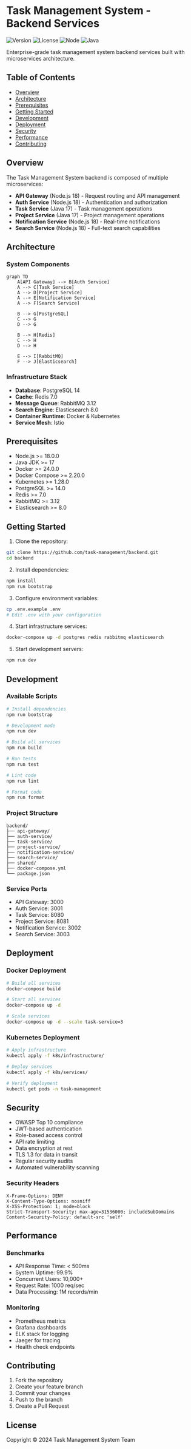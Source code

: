 # Task Management System - Backend Services

![Version](https://img.shields.io/badge/version-2.0.0-blue.svg)
![License](https://img.shields.io/badge/license-MIT-green.svg)
![Node](https://img.shields.io/badge/node-%3E%3D18.0.0-brightgreen.svg)
![Java](https://img.shields.io/badge/java-%3E%3D17-brightgreen.svg)

Enterprise-grade task management system backend services built with microservices architecture.

## Table of Contents

- [Overview](#overview)
- [Architecture](#architecture)
- [Prerequisites](#prerequisites)
- [Getting Started](#getting-started)
- [Development](#development)
- [Deployment](#deployment)
- [Security](#security)
- [Performance](#performance)
- [Contributing](#contributing)

## Overview

The Task Management System backend is composed of multiple microservices:

- **API Gateway** (Node.js 18) - Request routing and API management
- **Auth Service** (Node.js 18) - Authentication and authorization
- **Task Service** (Java 17) - Task management operations
- **Project Service** (Java 17) - Project management operations
- **Notification Service** (Node.js 18) - Real-time notifications
- **Search Service** (Node.js 18) - Full-text search capabilities

## Architecture

### System Components

```mermaid
graph TD
    A[API Gateway] --> B[Auth Service]
    A --> C[Task Service]
    A --> D[Project Service]
    A --> E[Notification Service]
    A --> F[Search Service]
    
    B --> G[PostgreSQL]
    C --> G
    D --> G
    
    B --> H[Redis]
    C --> H
    D --> H
    
    E --> I[RabbitMQ]
    F --> J[Elasticsearch]
```

### Infrastructure Stack

- **Database**: PostgreSQL 14
- **Cache**: Redis 7.0
- **Message Queue**: RabbitMQ 3.12
- **Search Engine**: Elasticsearch 8.0
- **Container Runtime**: Docker & Kubernetes
- **Service Mesh**: Istio

## Prerequisites

- Node.js >= 18.0.0
- Java JDK >= 17
- Docker >= 24.0.0
- Docker Compose >= 2.20.0
- Kubernetes >= 1.28.0
- PostgreSQL >= 14.0
- Redis >= 7.0
- RabbitMQ >= 3.12
- Elasticsearch >= 8.0

## Getting Started

1. Clone the repository:
```bash
git clone https://github.com/task-management/backend.git
cd backend
```

2. Install dependencies:
```bash
npm install
npm run bootstrap
```

3. Configure environment variables:
```bash
cp .env.example .env
# Edit .env with your configuration
```

4. Start infrastructure services:
```bash
docker-compose up -d postgres redis rabbitmq elasticsearch
```

5. Start development servers:
```bash
npm run dev
```

## Development

### Available Scripts

```bash
# Install dependencies
npm run bootstrap

# Development mode
npm run dev

# Build all services
npm run build

# Run tests
npm run test

# Lint code
npm run lint

# Format code
npm run format
```

### Project Structure

```
backend/
├── api-gateway/
├── auth-service/
├── task-service/
├── project-service/
├── notification-service/
├── search-service/
├── shared/
├── docker-compose.yml
└── package.json
```

### Service Ports

- API Gateway: 3000
- Auth Service: 3001
- Task Service: 8080
- Project Service: 8081
- Notification Service: 3002
- Search Service: 3003

## Deployment

### Docker Deployment

```bash
# Build all services
docker-compose build

# Start all services
docker-compose up -d

# Scale services
docker-compose up -d --scale task-service=3
```

### Kubernetes Deployment

```bash
# Apply infrastructure
kubectl apply -f k8s/infrastructure/

# Deploy services
kubectl apply -f k8s/services/

# Verify deployment
kubectl get pods -n task-management
```

## Security

- OWASP Top 10 compliance
- JWT-based authentication
- Role-based access control
- API rate limiting
- Data encryption at rest
- TLS 1.3 for data in transit
- Regular security audits
- Automated vulnerability scanning

### Security Headers

```nginx
X-Frame-Options: DENY
X-Content-Type-Options: nosniff
X-XSS-Protection: 1; mode=block
Strict-Transport-Security: max-age=31536000; includeSubDomains
Content-Security-Policy: default-src 'self'
```

## Performance

### Benchmarks

- API Response Time: < 500ms
- System Uptime: 99.9%
- Concurrent Users: 10,000+
- Request Rate: 1000 req/sec
- Data Processing: 1M records/min

### Monitoring

- Prometheus metrics
- Grafana dashboards
- ELK stack for logging
- Jaeger for tracing
- Health check endpoints

## Contributing

1. Fork the repository
2. Create your feature branch
3. Commit your changes
4. Push to the branch
5. Create a Pull Request

## License

Copyright © 2024 Task Management System Team